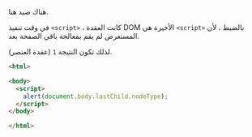 هناك صيد هنا.

في وقت تنفيذ `<script>` ، كانت العقدة DOM الأخيرة هي `<script>` بالضبط ، لأن المستعرض لم يقم بمعالجة باقي الصفحة بعد.

لذلك تكون النتيجة `1` (عقدة العنصر).

```html run height=60
<html>

<body>
  <script>
    alert(document.body.lastChild.nodeType);
  </script>
</body>

</html>
```
